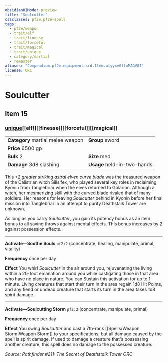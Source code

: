 ```yaml
---
obsidianUIMode: preview
title: "Soulcutter"
cssclasses: pf2e,pf2e-spell
tags:
  - pf2e/weapon
  - trait/elf
  - trait/finesse
  - trait/forceful
  - trait/magical
  - trait/unique
  - category/martial
  - remaster
aliases: "Compendium.pf2e.equipment-srd.Item.wtyyxv0ffoMAGV8I"
license: ORC
---
```

# Soulcutter
## Item 15
### [unique](unique "Unique Rarity Trait")[[elf]][[finesse]][[forceful]][[magical]]

|  |  |
| -- | -- |
| **Category** martial melee weapon | **Group** sword |
| **Price** 6500 gp |  |
| **Bulk** 2 | **Size** med |
| **Damage** 3d8 slashing  | **Usage** held-in-two-hands |



This _+2 greater striking astral elven curve blade_ was the treasured weapon of the Calistrian witch Silisifex, who played several key roles in reclaiming Kyonin from Tanglebriar when the elves returned to Golarion. Although a witch, her mesmerizing skill with the curved blade rivaled that of many soldiers. Her reasons for leaving _Soulcutter_ behind in Kyonin before her final mission into Tanglebriar in an attempt to purify Deathstalk Tower are unknown.

As long as you carry _Soulcutter_, you gain its potency bonus as an item bonus to all saving throws against mental effects. This bonus increases by 2 against possession effects.

* * *

**Activate—Soothe Souls** `pf2:2` (concentrate, healing, manipulate, primal, vitality)

**Frequency** once per day

**Effect** You whirl _Soulcutter_ in the air around you, rejuvenating the living within a 20-foot emanation around you while castigating those in that area who have no place in nature. You can Sustain this activation for up to 1 minute. Living creatures that start their turn in the area regain 1d8 Hit Points, and any fiend or undead creature that starts its turn in the area takes 1d8 spirit damage.

* * *

**Activate—Soulcutting Storm** `pf2:2` (concentrate, manipulate, primal)

**Frequency** once per day

**Effect** You swing _Soulcutter_ and cast a 7th-rank [[Spells/Weapon Storm|Weapon Storm]] to your specifications, but all damage caused by the spell is spirit damage. If used to damage a creature that's possessing another creature, this spell does no damage to the possessed creature.

*Source: Pathfinder #211: The Secret of Deathstalk Tower*
*ORC*